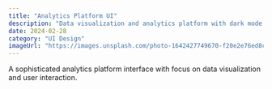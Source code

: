 ```yaml
---
title: "Analytics Platform UI"
description: "Data visualization and analytics platform with dark mode interface"
date: 2024-02-28
category: "UI Design"
imageUrl: "https://images.unsplash.com/photo-1642427749670-f20e2e76ed8c?q=80&w=2940&auto=format&fit=crop"
---
```


A sophisticated analytics platform interface with focus on data visualization and user interaction. 